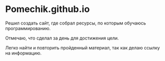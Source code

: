 # Pomechik.github.io

Решил создать сайт, где собрал ресурсы, по которым обучаюсь программированию.

Отмечаю, что сделал за день для достижения цели.

Легко найти и повторить пройденный материал, так как делаю ссылку на информацию.

